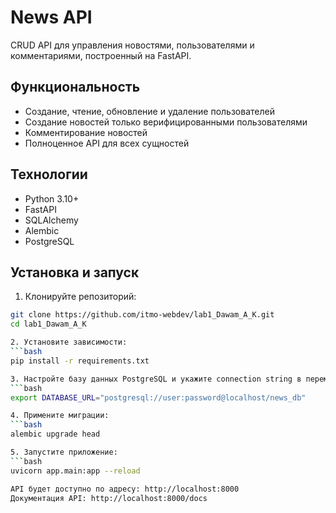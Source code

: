 # News API

CRUD API для управления новостями, пользователями и комментариями, построенный на FastAPI.

## Функциональность

- Создание, чтение, обновление и удаление пользователей
- Создание новостей только верифицированными пользователями
- Комментирование новостей
- Полноценное API для всех сущностей

## Технологии

- Python 3.10+
- FastAPI
- SQLAlchemy
- Alembic
- PostgreSQL

## Установка и запуск

1. Клонируйте репозиторий:
```bash
git clone https://github.com/itmo-webdev/lab1_Dawam_A_K.git
cd lab1_Dawam_A_K

2. Установите зависимости:
```bash
pip install -r requirements.txt

3. Настройте базу данных PostgreSQL и укажите connection string в переменной окружения:
```bash
export DATABASE_URL="postgresql://user:password@localhost/news_db"

4. Примените миграции:
```bash
alembic upgrade head

5. Запустите приложение:
```bash
uvicorn app.main:app --reload

API будет доступно по адресу: http://localhost:8000
Документация API: http://localhost:8000/docs
